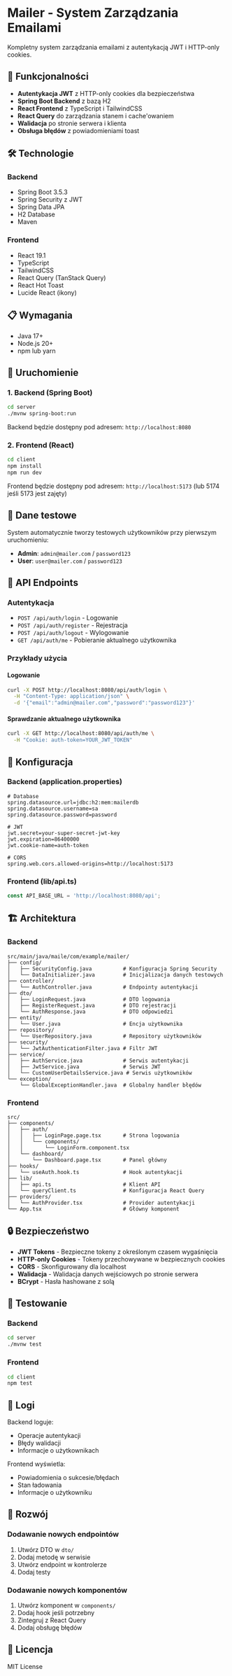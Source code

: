 # Mailer - System Zarządzania Emailami

Kompletny system zarządzania emailami z autentykacją JWT i HTTP-only cookies.

## 🚀 Funkcjonalności

- **Autentykacja JWT** z HTTP-only cookies dla bezpieczeństwa
- **Spring Boot Backend** z bazą H2
- **React Frontend** z TypeScript i TailwindCSS
- **React Query** do zarządzania stanem i cache'owaniem
- **Walidacja** po stronie serwera i klienta
- **Obsługa błędów** z powiadomieniami toast

## 🛠️ Technologie

### Backend
- Spring Boot 3.5.3
- Spring Security z JWT
- Spring Data JPA
- H2 Database
- Maven

### Frontend
- React 19.1
- TypeScript
- TailwindCSS
- React Query (TanStack Query)
- React Hot Toast
- Lucide React (ikony)

## 📋 Wymagania

- Java 17+
- Node.js 20+
- npm lub yarn

## 🚀 Uruchomienie

### 1. Backend (Spring Boot)

```bash
cd server
./mvnw spring-boot:run
```

Backend będzie dostępny pod adresem: `http://localhost:8080`

### 2. Frontend (React)

```bash
cd client
npm install
npm run dev
```

Frontend będzie dostępny pod adresem: `http://localhost:5173` (lub 5174 jeśli 5173 jest zajęty)

## 🔐 Dane testowe

System automatycznie tworzy testowych użytkowników przy pierwszym uruchomieniu:

- **Admin**: `admin@mailer.com` / `password123`
- **User**: `user@mailer.com` / `password123`

## 📡 API Endpoints

### Autentykacja
- `POST /api/auth/login` - Logowanie
- `POST /api/auth/register` - Rejestracja
- `POST /api/auth/logout` - Wylogowanie
- `GET /api/auth/me` - Pobieranie aktualnego użytkownika

### Przykłady użycia

#### Logowanie
```bash
curl -X POST http://localhost:8080/api/auth/login \
  -H "Content-Type: application/json" \
  -d '{"email":"admin@mailer.com","password":"password123"}'
```

#### Sprawdzanie aktualnego użytkownika
```bash
curl -X GET http://localhost:8080/api/auth/me \
  -H "Cookie: auth-token=YOUR_JWT_TOKEN"
```

## 🔧 Konfiguracja

### Backend (application.properties)
```properties
# Database
spring.datasource.url=jdbc:h2:mem:mailerdb
spring.datasource.username=sa
spring.datasource.password=password

# JWT
jwt.secret=your-super-secret-jwt-key
jwt.expiration=86400000
jwt.cookie-name=auth-token

# CORS
spring.web.cors.allowed-origins=http://localhost:5173
```

### Frontend (lib/api.ts)
```typescript
const API_BASE_URL = 'http://localhost:8080/api';
```

## 🏗️ Architektura

### Backend
```
src/main/java/maile/com/example/mailer/
├── config/
│   ├── SecurityConfig.java          # Konfiguracja Spring Security
│   └── DataInitializer.java         # Inicjalizacja danych testowych
├── controller/
│   └── AuthController.java          # Endpointy autentykacji
├── dto/
│   ├── LoginRequest.java            # DTO logowania
│   ├── RegisterRequest.java         # DTO rejestracji
│   └── AuthResponse.java            # DTO odpowiedzi
├── entity/
│   └── User.java                    # Encja użytkownika
├── repository/
│   └── UserRepository.java          # Repository użytkowników
├── security/
│   └── JwtAuthenticationFilter.java # Filtr JWT
├── service/
│   ├── AuthService.java             # Serwis autentykacji
│   ├── JwtService.java              # Serwis JWT
│   └── CustomUserDetailsService.java # Serwis użytkowników
└── exception/
    └── GlobalExceptionHandler.java  # Globalny handler błędów
```

### Frontend
```
src/
├── components/
│   ├── auth/
│   │   ├── LoginPage.page.tsx       # Strona logowania
│   │   └── components/
│   │       └── LoginForm.component.tsx
│   └── dashboard/
│       └── Dashboard.page.tsx       # Panel główny
├── hooks/
│   └── useAuth.hook.ts              # Hook autentykacji
├── lib/
│   ├── api.ts                       # Klient API
│   └── queryClient.ts               # Konfiguracja React Query
├── providers/
│   └── AuthProvider.tsx             # Provider autentykacji
└── App.tsx                          # Główny komponent
```

## 🔒 Bezpieczeństwo

- **JWT Tokens** - Bezpieczne tokeny z określonym czasem wygaśnięcia
- **HTTP-only Cookies** - Tokeny przechowywane w bezpiecznych cookies
- **CORS** - Skonfigurowany dla localhost
- **Walidacja** - Walidacja danych wejściowych po stronie serwera
- **BCrypt** - Hasła hashowane z solą

## 🧪 Testowanie

### Backend
```bash
cd server
./mvnw test
```

### Frontend
```bash
cd client
npm test
```

## 📝 Logi

Backend loguje:
- Operacje autentykacji
- Błędy walidacji
- Informacje o użytkownikach

Frontend wyświetla:
- Powiadomienia o sukcesie/błędach
- Stan ładowania
- Informacje o użytkowniku

## 🚀 Rozwój

### Dodawanie nowych endpointów
1. Utwórz DTO w `dto/`
2. Dodaj metodę w serwisie
3. Utwórz endpoint w kontrolerze
4. Dodaj testy

### Dodawanie nowych komponentów
1. Utwórz komponent w `components/`
2. Dodaj hook jeśli potrzebny
3. Zintegruj z React Query
4. Dodaj obsługę błędów

## 📄 Licencja

MIT License
